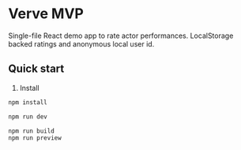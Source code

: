 # Verve MVP

Single-file React demo app to rate actor performances. LocalStorage backed ratings and anonymous local user id.

## Quick start

1. Install
```bash
npm install

npm run dev

npm run build
npm run preview

